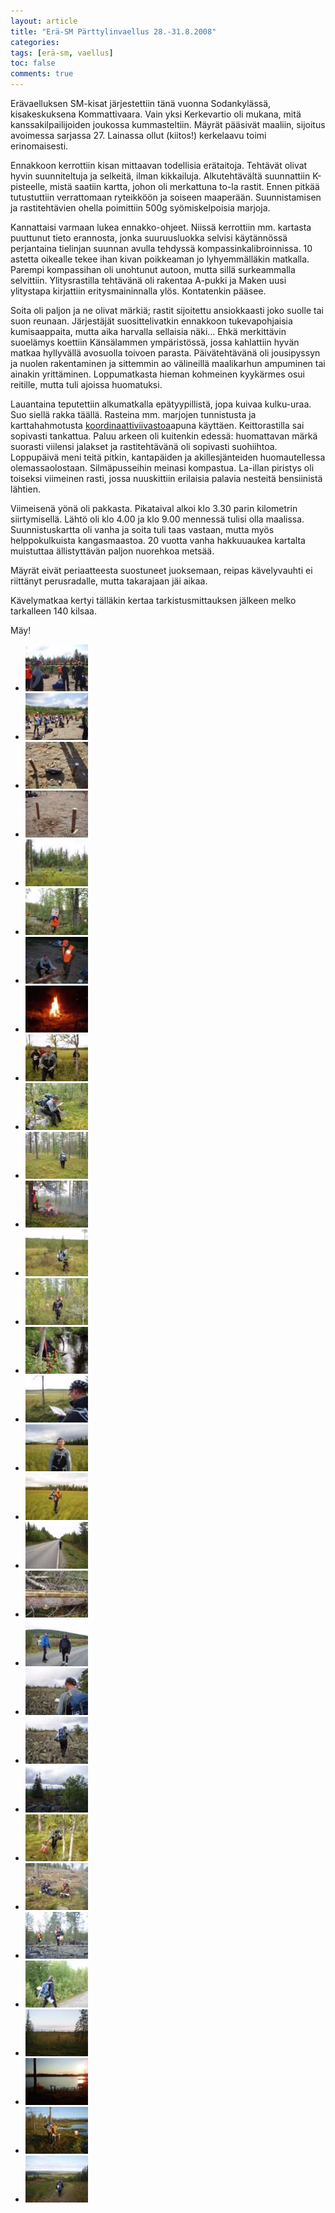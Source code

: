 ```yaml
---
layout: article
title: "Erä-SM Pärttylinvaellus 28.-31.8.2008"
categories:
tags: [erä-sm, vaellus]
toc: false
comments: true
---
```


Erävaelluksen SM-kisat järjestettiin tänä vuonna Sodankylässä,
kisakeskuksena Kommattivaara. Vain yksi Kerkevartio oli mukana, mitä
kanssakilpailijoiden joukossa kummasteltiin. Mäyrät pääsivät maaliin,
sijoitus avoimessa sarjassa 27. Lainassa ollut (kiitos!) kerkelaavu
toimi erinomaisesti.

Ennakkoon kerrottiin kisan mittaavan todellisia erätaitoja. Tehtävät
olivat hyvin suunniteltuja ja selkeitä, ilman kikkailuja. Alkutehtävältä
suunnattiin K-pisteelle, mistä saatiin kartta, johon oli merkattuna
to-la rastit. Ennen pitkää tutustuttiin verrattomaan ryteikköön ja
soiseen maaperään. Suunnistamisen ja rastitehtävien ohella poimittiin
500g syömiskelpoisia marjoja.

Kannattaisi varmaan lukea ennakko-ohjeet. Niissä kerrottiin mm. kartasta
puuttunut tieto erannosta, jonka suuruusluokka selvisi käytännössä
perjantaina tielinjan suunnan avulla tehdyssä kompassinkalibroinnissa.
10 astetta oikealle tekee ihan kivan poikkeaman jo lyhyemmälläkin
matkalla. Parempi kompassihan oli unohtunut autoon, mutta sillä
surkeammalla selvittiin. Ylitysrastilla tehtävänä oli rakentaa A-pukki
ja Maken uusi ylitystapa kirjattiin eritysmaininnalla ylös. Kontatenkin
pääsee.

Soita oli paljon ja ne olivat märkiä; rastit sijoitettu ansiokkaasti
joko suolle tai suon reunaan. Järjestäjät suosittelivatkin ennakkoon
tukevapohjaisia kumisaappaita, mutta aika harvalla sellaisia näki...
Ehkä merkittävin suoelämys koettiin Känsälammen ympäristössä, jossa
kahlattiin hyvän matkaa hyllyvällä avosuolla toivoen parasta.
Päivätehtävänä oli jousipyssyn ja nuolen rakentaminen ja sittemmin ao
välineillä maalikarhun ampuminen tai ainakin yrittäminen. Loppumatkasta
hieman kohmeinen kyykärmes osui reitille, mutta tuli ajoissa huomatuksi.

Lauantaina teputettiin alkumatkalla epätyypillistä, jopa kuivaa
kulku-uraa. Suo siellä rakka täällä. Rasteina mm. marjojen tunnistusta
ja karttahahmotusta
[koordinaattiviivastoa](http://www.oh2kku.ham.fi/misc/koordinaattilevy/koordinaattilevy-20000-50000-6.pdf)apuna
käyttäen. Keittorastilla sai sopivasti tankattua. Paluu arkeen oli
kuitenkin edessä: huomattavan märkä suorasti viilensi jalakset ja
rastitehtävänä oli sopivasti suohiihtoa. Loppupäivä meni teitä pitkin,
kantapäiden ja akillesjänteiden huomautellessa olemassaolostaan.
Silmäpusseihin meinasi kompastua. La-illan piristys oli toiseksi
viimeinen rasti, jossa nuuskittiin erilaisia palavia nesteitä
bensiinistä lähtien.

Viimeisenä yönä oli pakkasta. Pikataival alkoi klo 3.30 parin kilometrin
siirtymisellä. Lähtö oli klo 4.00 ja klo 9.00 mennessä tulisi olla
maalissa. Suunnistuskartta oli vanha ja soita tuli taas vastaan, mutta
myös helppokulkuista kangasmaastoa. 20 vuotta vanha hakkuuaukea kartalta
muistuttaa ällistyttävän paljon nuorehkoa metsää.

Mäyrät eivät periaatteesta suostuneet juoksemaan, reipas kävelyvauhti ei
riittänyt perusradalle, mutta takarajaan jäi aikaa.

Kävelymatkaa kertyi tälläkin kertaa tarkistusmittauksen jälkeen melko
tarkalleen 140 kilsaa.

Mäy!

<div class="th-grid image-gallery" markdown="1">

- [![](/images/era-sm-2008/Thumbnails/P01.jpg)](/images/era-sm-2008/P01.jpg)
- [![](/images/era-sm-2008/Thumbnails/P02.jpg)](/images/era-sm-2008/P02.jpg)
- [![](/images/era-sm-2008/Thumbnails/P03.jpg)](/images/era-sm-2008/P03.jpg)
- [![](/images/era-sm-2008/Thumbnails/P04.jpg)](/images/era-sm-2008/P04.jpg)
- [![](/images/era-sm-2008/Thumbnails/P05.jpg)](/images/era-sm-2008/P05.jpg)
- [![](/images/era-sm-2008/Thumbnails/P06.jpg)](/images/era-sm-2008/P06.jpg)
- [![](/images/era-sm-2008/Thumbnails/P07.jpg)](/images/era-sm-2008/P07.jpg)
- [![](/images/era-sm-2008/Thumbnails/P08.jpg)](/images/era-sm-2008/P08.jpg)
- [![](/images/era-sm-2008/Thumbnails/P09.jpg)](/images/era-sm-2008/P09.jpg)
- [![](/images/era-sm-2008/Thumbnails/P10.jpg)](/images/era-sm-2008/P10.jpg)
- [![](/images/era-sm-2008/Thumbnails/P11.jpg)](/images/era-sm-2008/P11.jpg)
- [![](/images/era-sm-2008/Thumbnails/P12.jpg)](/images/era-sm-2008/P12.jpg)
- [![](/images/era-sm-2008/Thumbnails/P13.jpg)](/images/era-sm-2008/P13.jpg)
- [![](/images/era-sm-2008/Thumbnails/P14.jpg)](/images/era-sm-2008/P14.jpg)
- [![](/images/era-sm-2008/Thumbnails/P15.jpg)](/images/era-sm-2008/P15.jpg)
- [![](/images/era-sm-2008/Thumbnails/P16.jpg)](/images/era-sm-2008/P16.jpg)
- [![](/images/era-sm-2008/Thumbnails/P17.jpg)](/images/era-sm-2008/P17.jpg)
- [![](/images/era-sm-2008/Thumbnails/P18.jpg)](/images/era-sm-2008/P18.jpg)
- [![](/images/era-sm-2008/Thumbnails/P19.jpg)](/images/era-sm-2008/P19.jpg)
- [![](/images/era-sm-2008/Thumbnails/P20.jpg)](/images/era-sm-2008/P20.jpg)
- [![](/images/era-sm-2008/Thumbnails/P21.jpg)](/images/era-sm-2008/P21.jpg)
- [![](/images/era-sm-2008/Thumbnails/P22.jpg)](/images/era-sm-2008/P22.jpg)
- [![](/images/era-sm-2008/Thumbnails/P23.jpg)](/images/era-sm-2008/P23.jpg)
- [![](/images/era-sm-2008/Thumbnails/P24.jpg)](/images/era-sm-2008/P24.jpg)
- [![](/images/era-sm-2008/Thumbnails/P25.jpg)](/images/era-sm-2008/P25.jpg)
- [![](/images/era-sm-2008/Thumbnails/P26.jpg)](/images/era-sm-2008/P26.jpg)
- [![](/images/era-sm-2008/Thumbnails/P27.jpg)](/images/era-sm-2008/P27.jpg)
- [![](/images/era-sm-2008/Thumbnails/P28.jpg)](/images/era-sm-2008/P28.jpg)
- [![](/images/era-sm-2008/Thumbnails/P29.jpg)](/images/era-sm-2008/P29.jpg)
- [![](/images/era-sm-2008/Thumbnails/P30.jpg)](/images/era-sm-2008/P30.jpg)
- [![](/images/era-sm-2008/Thumbnails/P31.jpg)](/images/era-sm-2008/P31.jpg)
- [![](/images/era-sm-2008/Thumbnails/P32.jpg)](/images/era-sm-2008/P32.jpg)

</div>
